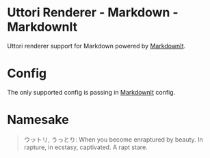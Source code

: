 # Uttori Renderer - Markdown - MarkdownIt

Uttori renderer support for Markdown powered by [MarkdownIt](https://markdown-it.github.io/).

# Config

The only supported config is passing in [MarkdownIt](https://github.com/markdown-it/markdown-it#init-with-presets-and-options) config.

# Namesake

> ウットリ, うっとり: When you become enraptured by beauty. In rapture, in ecstasy, captivated. A rapt stare.
